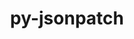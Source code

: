 ---
title: "py-jsonpatch"
layout: cache
categories: [package, develop-2023-12-03]
meta: {"versions": ["1.23"], "compilers": ["gcc@=11.4.0", "gcc@=9.4.0", "oneapi@=2023.2.0"], "oss": ["ubuntu20.04"], "platforms": ["linux"], "targets": ["neoverse_v1", "ppc64le", "x86_64_v3"], "stacks": ["e4s", "e4s-neoverse_v1", "e4s-oneapi", "e4s-power", "root"], "num_specs": 4, "num_specs_by_stack": {"root": 4, "e4s-neoverse_v1": 1, "e4s-power": 1, "e4s": 1, "e4s-oneapi": 1}}
spec_details: [{"hash": "62ka7n6ig4uc77kqicrpvxgjwe6tr32e", "compiler": "gcc@=11.4.0", "versions": ["1.23"], "os": "ubuntu20.04", "platform": "linux", "target": "neoverse_v1", "variants": ["build_system=python_pip"], "stacks": ["root", "e4s-neoverse_v1"], "size": "-", "tarball": "https://binaries.spack.io/releases/develop-2023-12-03/build_cache/linux-ubuntu20.04-neoverse_v1/gcc-11.4.0/py-jsonpatch-1.23/linux-ubuntu20.04-neoverse_v1-gcc-11.4.0-py-jsonpatch-1.23-62ka7n6ig4uc77kqicrpvxgjwe6tr32e.spack"}, {"hash": "6ahio72nycznzykaqdlysslsjrkdbg6v", "compiler": "gcc@=9.4.0", "versions": ["1.23"], "os": "ubuntu20.04", "platform": "linux", "target": "ppc64le", "variants": ["build_system=python_pip"], "stacks": ["root", "e4s-power"], "size": "-", "tarball": "https://binaries.spack.io/releases/develop-2023-12-03/build_cache/linux-ubuntu20.04-ppc64le/gcc-9.4.0/py-jsonpatch-1.23/linux-ubuntu20.04-ppc64le-gcc-9.4.0-py-jsonpatch-1.23-6ahio72nycznzykaqdlysslsjrkdbg6v.spack"}, {"hash": "kgzfqjjrvdzcp2gstgyjgetorby5ajgt", "compiler": "gcc@=11.4.0", "versions": ["1.23"], "os": "ubuntu20.04", "platform": "linux", "target": "x86_64_v3", "variants": ["build_system=python_pip"], "stacks": ["root", "e4s"], "size": "-", "tarball": "https://binaries.spack.io/releases/develop-2023-12-03/build_cache/linux-ubuntu20.04-x86_64_v3/gcc-11.4.0/py-jsonpatch-1.23/linux-ubuntu20.04-x86_64_v3-gcc-11.4.0-py-jsonpatch-1.23-kgzfqjjrvdzcp2gstgyjgetorby5ajgt.spack"}, {"hash": "vtgsfxuwtv5n642bqzzm2ouj7pxdc5fu", "compiler": "oneapi@=2023.2.0", "versions": ["1.23"], "os": "ubuntu20.04", "platform": "linux", "target": "x86_64_v3", "variants": ["build_system=python_pip"], "stacks": ["root", "e4s-oneapi"], "size": "-", "tarball": "https://binaries.spack.io/releases/develop-2023-12-03/build_cache/linux-ubuntu20.04-x86_64_v3/oneapi-2023.2.0/py-jsonpatch-1.23/linux-ubuntu20.04-x86_64_v3-oneapi-2023.2.0-py-jsonpatch-1.23-vtgsfxuwtv5n642bqzzm2ouj7pxdc5fu.spack"}]
---